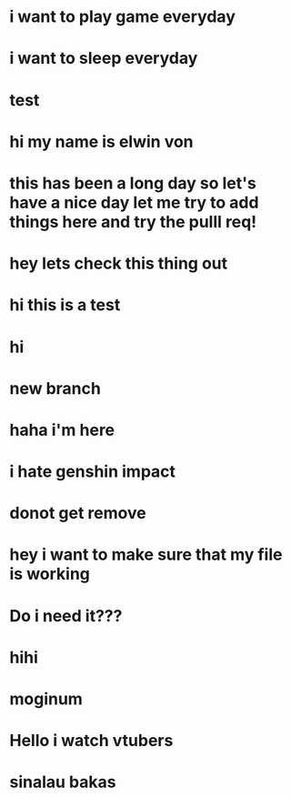 # i want to play game everyday
# i want to sleep everyday

# test
# hi my name is elwin von
# this has been a long day so let's have a nice day let me try to add things here and try the pulll req!
# hey lets check this thing out
# hi this is a test
# hi
# new branch 
# haha i'm here
# i hate genshin impact
# donot get remove
# hey i want to make sure that my file is working
# Do i need it???
# hihi
# moginum
# Hello i watch vtubers
# sinalau bakas
